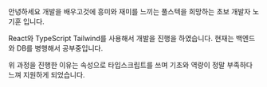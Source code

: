 안녕하세요 개발을 배우고것에 흥미와 재미를 느끼는 풀스텍을 희망하는
초보 개발자 노기훈 입니다.

React와 TypeScript Tailwind를 사용해서 개발을 진행을 하였습니다.
현재는 백엔드와 DB를 병행해서 공부중입니다.

위 과정을 진행한 이유는 속성으로 타입스크립트를 쓰며 기초와 역량이 정말 부족하다 느껴 지원하게 되었습니다.
